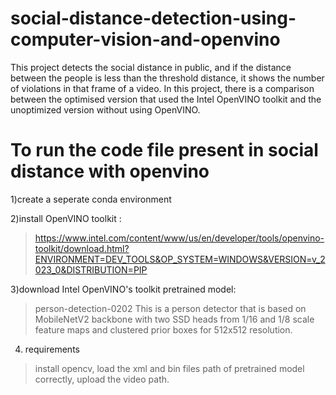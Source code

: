 # social-distance-detection-using-computer-vision-and-openvino
This project detects the social distance in public, and if the distance between the people is less than the threshold distance, it shows the number of violations in that frame of a video. In this project, there is a comparison between the optimised version that used the Intel OpenVINO toolkit and the unoptimized version without using OpenVINO.
# To run the code file present in social distance with openvino 
1)create a seperate conda environment

2)install OpenVINO toolkit :
>https://www.intel.com/content/www/us/en/developer/tools/openvino-toolkit/download.html?ENVIRONMENT=DEV_TOOLS&OP_SYSTEM=WINDOWS&VERSION=v_2023_0&DISTRIBUTION=PIP

3)download Intel OpenVINO's toolkit pretrained model:
>person-detection-0202
>This is a person detector that is based on MobileNetV2 backbone with two SSD heads from 1/16 and 1/8 scale feature maps and clustered prior boxes for 512x512 resolution.

4) requirements
>install opencv,
>load the xml and bin files path of pretrained model correctly,
>upload the video path.

